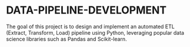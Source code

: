 # DATA-PIPELINE-DEVELOPMENT
The goal of this project is to design and implement an automated ETL (Extract, Transform, Load) pipeline using Python, leveraging popular data science libraries such as Pandas and Scikit-learn. 
